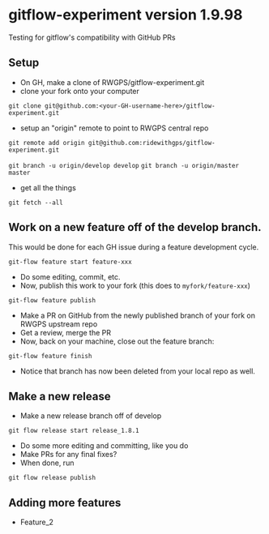 # gitflow-experiment version 1.9.98
Testing for gitflow's compatibility with GitHub PRs

## Setup
* On GH, make a clone of RWGPS/gitflow-experiment.git
* clone your fork onto your computer

```git clone git@github.com:<your-GH-username-here>/gitflow-experiment.git```

* setup an "origin" remote to point to RWGPS central repo

```git remote add origin git@github.com:ridewithgps/gitflow-experiment.git```

```git branch -u origin/develop develop```
```git branch -u origin/master master```

* get all the things

```git fetch --all```

## Work on a new feature off of the develop branch.
This would be done for each GH issue during a feature development cycle.

```git-flow feature start feature-xxx```

* Do some editing, commit, etc.
* Now, publish this work to your fork (this does to ```myfork/feature-xxx```)

```git-flow feature publish```

* Make a PR on GitHub from the newly published branch of your fork on RWGPS upstream repo
* Get a review, merge the PR
* Now, back on your machine, close out the feature branch:

```git-flow feature finish```
* Notice that branch has now been deleted from your local repo as well.

## Make a new release
* Make a new release branch off of develop

```git flow release start release_1.8.1```

* Do some more editing and committing, like you do
* Make PRs for any final fixes?
* When done, run

```git flow release publish```

## Adding more features
* Feature_2
